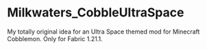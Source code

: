 # Milkwaters_CobbleUltraSpace
My totally original idea for an Ultra Space themed mod for Minecraft Cobblemon. Only for Fabric 1.21.1.
